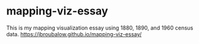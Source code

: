 # mapping-viz-essay
This is my mapping visualization essay using 1880, 1890, and 1960 census data. 
https://jbroubalow.github.io/mapping-viz-essay/
